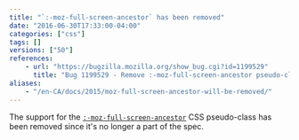 ```yaml
---
title: "`:-moz-full-screen-ancestor` has been removed"
date: "2016-06-30T17:33:00-04:00"
categories: ["css"]
tags: []
versions: ["50"]
references:
    - url: "https://bugzilla.mozilla.org/show_bug.cgi?id=1199529"
      title: "Bug 1199529 - Remove :-moz-full-screen-ancestor pseudo-class selector"
aliases:
    - "/en-CA/docs/2015/moz-full-screen-ancestor-will-be-removed/"
---
```

The support for the [`:-moz-full-screen-ancestor`](https://developer.mozilla.org/docs/Web/CSS/:-moz-full-screen-ancestor) CSS pseudo-class has been removed since it's no longer a part of the spec.

